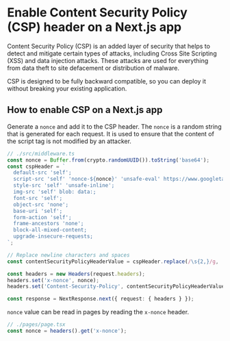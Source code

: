 # Enable Content Security Policy (CSP) header on a Next.js app

Content Security Policy (CSP) is an added layer of security that helps to detect and mitigate certain types of attacks, including Cross Site Scripting (XSS) and data injection attacks. These attacks are used for everything from data theft to site defacement or distribution of malware.

CSP is designed to be fully backward compatible, so you can deploy it without breaking your existing application.

## How to enable CSP on a Next.js app

Generate a `nonce` and add it to the CSP header. The `nonce` is a random string that is generated for each request. It is used to ensure that the content of the script tag is not modified by an attacker.

```typescript
// ./src/middleware.ts
const nonce = Buffer.from(crypto.randomUUID()).toString('base64');
const cspHeader = `
  default-src 'self';
  script-src 'self' 'nonce-${nonce}' 'unsafe-eval' https://www.googletagmanager.com/;
  style-src 'self' 'unsafe-inline';
  img-src 'self' blob: data:;
  font-src 'self';
  object-src 'none';
  base-uri 'self';
  form-action 'self';
  frame-ancestors 'none';
  block-all-mixed-content;
  upgrade-insecure-requests;
`;

// Replace newline characters and spaces
const contentSecurityPolicyHeaderValue = cspHeader.replace(/\s{2,}/g, ' ').trim();

const headers = new Headers(request.headers);
headers.set('x-nonce', nonce);
headers.set('Content-Security-Policy', contentSecurityPolicyHeaderValue);

const response = NextResponse.next({ request: { headers } });
```

`nonce` value can be read in pages by reading the `x-nonce` header.

```typescript
// ./pages/page.tsx
const nonce = headers().get('x-nonce');
```
```
